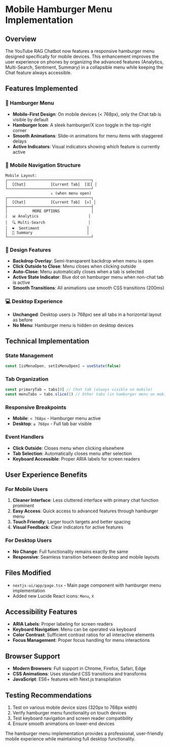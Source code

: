 # Mobile Hamburger Menu Implementation

## Overview

The YouTube RAG Chatbot now features a responsive hamburger menu designed specifically for mobile devices. This enhancement improves the user experience on phones by organizing the advanced features (Analytics, Multi-Search, Sentiment, Summary) in a collapsible menu while keeping the Chat feature always accessible.

## Features Implemented

### 🍔 Hamburger Menu

- **Mobile-First Design**: On mobile devices (< 768px), only the Chat tab is visible by default
- **Hamburger Icon**: A sleek hamburger/X icon toggle in the top-right corner
- **Smooth Animations**: Slide-in animations for menu items with staggered delays
- **Active Indicators**: Visual indicators showing which feature is currently active

### 📱 Mobile Navigation Structure

```
Mobile Layout:
┌─────────────────────────────────────┐
│  [Chat]           [Current Tab]  [☰] │
└─────────────────────────────────────┘
                    ↓ (when menu open)
┌─────────────────────────────────────┐
│  [Chat]           [Current Tab]  [✕] │
├─────────────────────────────────────┤
│           MORE OPTIONS              │
│  📊 Analytics                      │
│  🔍 Multi-Search                   │
│  ❤️  Sentiment                     │
│  📄 Summary                        │
└─────────────────────────────────────┘
```

### 🎨 Design Features

- **Backdrop Overlay**: Semi-transparent backdrop when menu is open
- **Click Outside to Close**: Menu closes when clicking outside
- **Auto-Close**: Menu automatically closes when a tab is selected
- **Active State Indicator**: Blue dot on hamburger menu when non-chat tab is active
- **Smooth Transitions**: All animations use smooth CSS transitions (200ms)

### 💻 Desktop Experience

- **Unchanged**: Desktop users (≥ 768px) see all tabs in a horizontal layout as before
- **No Menu**: Hamburger menu is hidden on desktop devices

## Technical Implementation

### State Management

```typescript
const [isMenuOpen, setIsMenuOpen] = useState(false)
```

### Tab Organization

```typescript
const primaryTab = tabs[0] // Chat tab (always visible on mobile)
const menuTabs = tabs.slice(1) // Other tabs (in hamburger menu on mobile)
```

### Responsive Breakpoints

- **Mobile**: `< 768px` - Hamburger menu active
- **Desktop**: `≥ 768px` - Full tab bar visible

### Event Handlers

- **Click Outside**: Closes menu when clicking elsewhere
- **Tab Selection**: Automatically closes menu after selection
- **Keyboard Accessible**: Proper ARIA labels for screen readers

## User Experience Benefits

### For Mobile Users

1. **Cleaner Interface**: Less cluttered interface with primary chat function prominent
2. **Easy Access**: Quick access to advanced features through hamburger menu
3. **Touch Friendly**: Larger touch targets and better spacing
4. **Visual Feedback**: Clear indicators for active features

### For Desktop Users

- **No Change**: Full functionality remains exactly the same
- **Responsive**: Seamless transition between desktop and mobile layouts

## Files Modified

- `nextjs-ui/app/page.tsx` - Main page component with hamburger menu implementation
- Added new Lucide React icons: `Menu`, `X`

## Accessibility Features

- **ARIA Labels**: Proper labeling for screen readers
- **Keyboard Navigation**: Menu can be operated via keyboard
- **Color Contrast**: Sufficient contrast ratios for all interactive elements
- **Focus Management**: Proper focus handling for menu interactions

## Browser Support

- **Modern Browsers**: Full support in Chrome, Firefox, Safari, Edge
- **CSS Animations**: Uses standard CSS transitions and transforms
- **JavaScript**: ES6+ features with Next.js transpilation

## Testing Recommendations

1. Test on various mobile device sizes (320px to 768px width)
2. Verify hamburger menu functionality on touch devices
3. Test keyboard navigation and screen reader compatibility
4. Ensure smooth animations on lower-end devices

The hamburger menu implementation provides a professional, user-friendly mobile experience while maintaining full desktop functionality.
